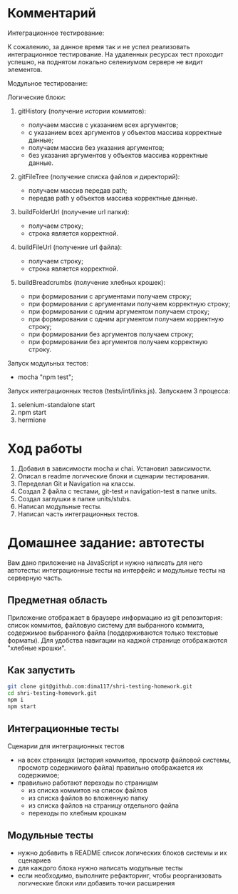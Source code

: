 # Комментарий

Интеграционное тестирование:

К сожалению, за данное время так и не успел реализовать интеграционное тестирование.
На удаленных ресурсах тест проходит успешно, на поднятом локально селениумом сервере не видит элементов.


Модульное тестирование:

Логические блоки:
1. gitHistory (получение истории коммитов):
    * получаем массив с указанием всех аргументов;
    * с указанием всех аргументов у объектов массива корректные данные;
    * получаем массив без указания аргументов;
    * без указания аргументов у объектов массива корректные данные.

1. gitFileTree (получение списка файлов и директорий):
    * получаем массив передав path;
    * передав path у объектов массива корректные данные.

1. buildFolderUrl (получение url папки):
    * получаем строку;
    * строка является корректной.

1. buildFileUrl (получение url файла):
    * получаем строку;
    * строка является корректной.

1. buildBreadcrumbs (получение хлебных крошек):
    * при формировании с аргументами получаем строку;
    * при формировании с аргументами получаем корректную строку;
    * при формировании с одним аргументом получаем строку;
    * при формировании с одним аргументом получаем корректную строку;
    * при формировании без аргументов получаем строку;
    * при формировании без аргументов получаем корректную строку.

Запуск модульных тестов:
* mocha "npm test";

Запуск интеграционных тестов (tests/int/links.js). Запускаем 3 процесса:
1. selenium-standalone start
1. npm start 
1. hermione



# Ход работы
1. Добавил в зависимости mocha и chai. Установил зависимости.
1. Описал в readme логические блоки и сценарии тестирования.
1. Переделал Git и Navigation на классы.
1. Создал 2 файла с тестами, git-test и navigation-test в папке units.
1. Создал заглушки в папке units/stubs.
1. Написал модульные тесты.
1. Написал часть интеграционных тестов.



# Домашнее задание: автотесты

Вам дано приложение на JavaScript и нужно написать для него автотесты: интеграционные тесты на интерфейс и модульные тесты на серверную часть.

## Предметная область

Приложение отображает в браузере информацию из git репозитория: список коммитов, файловую систему для выбранного коммита, содержимое выбранного файла (поддерживаются только текстовые форматы). Для удобства навигации на каджой странице отображаются "хлебные крошки".

## Как запустить

```sh
git clone git@github.com:dima117/shri-testing-homework.git
cd shri-testing-homework.git
npm i
npm start
```

## Интеграционные тесты

Сценарии для интеграционных тестов

- на всех страницах (история коммитов, просмотр файловой системы, просмотр содержимого файла) правильно отображается их содержимое;
- правильно работают переходы по страницам
  - из списка коммитов на список файлов
  - из списка файлов во вложенную папку
  - из списка файлов на страницу отдельного файла
  - переходы по хлебным крошкам

## Модульные тесты

- нужно добавить в README список логических блоков системы и их сценариев
- для каждого блока нужно написать модульные тесты
- если необходимо, выполните рефакторинг, чтобы реорганизовать логические блоки или добавить точки расширения
